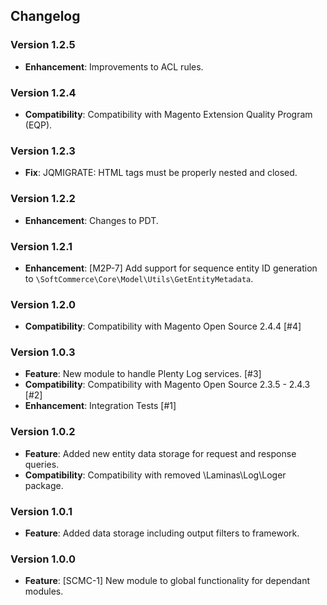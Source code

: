 ## Changelog

### Version 1.2.5
- **Enhancement**: Improvements to ACL rules.

### Version 1.2.4
- **Compatibility**: Compatibility with Magento Extension Quality Program (EQP).

### Version 1.2.3
- **Fix**: JQMIGRATE: HTML tags must be properly nested and closed.

### Version 1.2.2
- **Enhancement**: Changes to PDT.

### Version 1.2.1
- **Enhancement**: [M2P-7] Add support for sequence entity ID generation to `\SoftCommerce\Core\Model\Utils\GetEntityMetadata`.

### Version 1.2.0
- **Compatibility**: Compatibility with Magento Open Source 2.4.4 [#4]

### Version 1.0.3
- **Feature**: New module to handle Plenty Log services. [#3]
- **Compatibility**: Compatibility with Magento Open Source 2.3.5 - 2.4.3 [#2]
- **Enhancement**: Integration Tests [#1]

### Version 1.0.2
- **Feature**: Added new entity data storage for request and response queries.
- **Compatibility**: Compatibility with removed \Laminas\Log\Loger package.

### Version 1.0.1
- **Feature**: Added data storage including output filters to framework.

### Version 1.0.0
- **Feature**: [SCMC-1] New module to global functionality for dependant modules.
